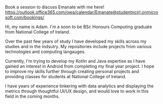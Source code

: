 Book a session to discuss Emanate with me here! https://outlook.office365.com/owa/calendar/Emanate@studentncirl.onmicrosoft.com/bookings/

Hi, my name is Adam. I'm a soon to be BSc Honours Computing graduate from National College of Ireland.

Over the past few years of study I have developed my skills across my studies and in the indsutry. My repositories include projects from various technologies and 
computing langauges. 

Currently, I'm trying to develop my Kotlin and Java expertise as I have gained an interest in Android from completing my final year project.
I hope to improve my skills further through creating personal projects and providing classes for students at National College of Ireland.

I have years of experience tinkering with data analytics and displaying the metrics through thoughtful UI/UX design, and would love to work in this field in 
the coming months.
